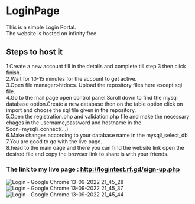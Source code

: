 # LoginPage
This is a simple Login Portal.<br/>
The website is hosted on infinity free<br/>
## Steps to host it<br/>
1.Create a new account fill in the details and complete till step 3 then click finish.<br/>
2.Wait for 10-15 minutes for the account to get active.<br/>
3.Open file manager>htdocs. Upload the repository files here except sql file.<br/>
4.Go to the mail page open control panel.Scroll down to find the mysql database option.Create a new database then on the table option click on import and choose the sql file given in the repository.<br/>
5.Open the registration.php and validation.php file and make the necessary chages in the username,password and hostname in the $con=mysqli_connect(...)<br/>
6.Make changes according to your database name in the mysqli_select_db<br/>
7.You are good to go with the live page.<br/>
8.head to the main oage and there you can find the website link open the desired file and copy the browser link to share is with your friends.<br/>

### The link to my live page : http://logintest.rf.gd/sign-up.php<br/>

![Login - Google Chrome 13-09-2022 21_45_28](https://user-images.githubusercontent.com/61619545/189953635-e3d26b4b-ae81-4962-a73f-b2be8efabeb7.png)
![Login - Google Chrome 13-09-2022 21_45_37](https://user-images.githubusercontent.com/61619545/189953605-8e9e3b8a-897a-47f5-8390-4c849cf1c2df.png)
![Login - Google Chrome 13-09-2022 21_45_44](https://user-images.githubusercontent.com/61619545/189953619-99a5f5b2-3693-4222-abf2-97a5bcdfebc4.png)

